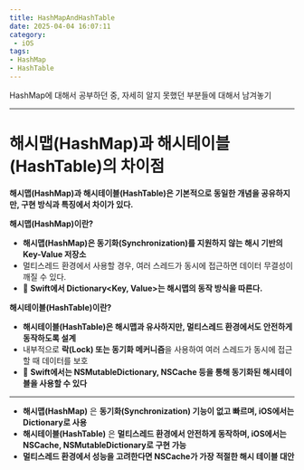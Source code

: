 ```yaml
---
title: HashMapAndHashTable
date: 2025-04-04 16:07:11
category:
 - iOS
tags: 
- HashMap
- HashTable
---
```


HashMap에 대해서 공부하던 중, 자세히 알지 못했던 부분들에 대해서 남겨놓기


---
# **해시맵(HashMap)과 해시테이블(HashTable)의 차이점**

**해시맵(HashMap)과 해시테이블(HashTable)은 기본적으로 동일한 개념을 공유하지만, 구현 방식과 특징에서 차이가 있다.**


**해시맵(HashMap)이란?**

- **해시맵(HashMap)은 동기화(Synchronization)를 지원하지 않는 해시 기반의 Key-Value 저장소**
- 멀티스레드 환경에서 사용할 경우, 여러 스레드가 동시에 접근하면 데이터 무결성이 깨질 수 있다.
- 📌 **Swift에서 Dictionary<Key, Value>는 해시맵의 동작 방식을 따른다.**


**해시테이블(HashTable)이란?**

- **해시테이블(HashTable)은 해시맵과 유사하지만, 멀티스레드 환경에서도 안전하게 동작하도록 설계**
- 내부적으로 **락(Lock) 또는 동기화 메커니즘**을 사용하여 여러 스레드가 동시에 접근할 때 데이터를 보호
- 📌 **Swift에서는 NSMutableDictionary, NSCache 등을 통해 동기화된 해시테이블을 사용할 수 있다**



---

- **해시맵(HashMap)** 은 **동기화(Synchronization) 기능이 없고 빠르며, iOS에서는 Dictionary로 사용**
- **해시테이블(HashTable)** 은 **멀티스레드 환경에서 안전하게 동작하며, iOS에서는 NSCache, NSMutableDictionary로 구현 가능**
- **멀티스레드 환경에서 성능을 고려한다면 NSCache가 가장 적절한 해시 테이블 대안**

